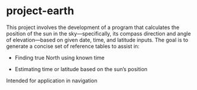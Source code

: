# project-earth
This project involves the development of a program that calculates the position of the sun in the sky—specifically, its compass direction and angle of elevation—based on given date, time, and latitude inputs. The goal is to generate a concise set of reference tables to assist in:

* Finding true North using known time

* Estimating time or latitude based on the sun’s position

Intended for application in navigation
